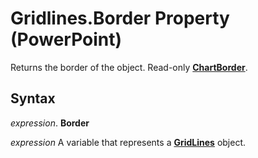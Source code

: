 
# Gridlines.Border Property (PowerPoint)

Returns the border of the object. Read-only  **[ChartBorder](fd651a9a-4068-9a9b-f605-9228da5e6183.md)**.


## Syntax

 _expression_. **Border**

 _expression_ A variable that represents a **[GridLines](10b45c4c-05a3-f722-15ca-ad0242625edb.md)** object.

